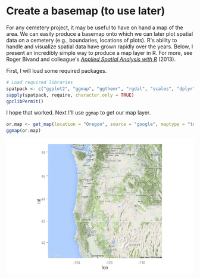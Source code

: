 # Create a basemap (to use later)

For any cemetery project, it may be useful to have on hand a map of the area. We can easily produce a basemap onto which we can later plot spatial data on a cemetery (e.g., boundaries, locations of plots). R's ability to handle and visualize spatial data have grown rapidly over the years. Below, I present an incredibly simple way to produce a map layer in R. For more, see Roger Bivand and colleague's [_Applied Spatial Analysis with R_](http://www.springer.com/us/book/9781461476177) (2013). 

First, I will load some required packages.


```r
# Load required libraries
spatpack <- c("ggplot2", "ggmap", "ggthemr", "rgdal", "scales", "dplyr", "Cairo", "shiny", "ggvis", "maptools", "sp", "spatial")
sapply(spatpack, require, character.only = TRUE)
gpclibPermit()
```

I hope that worked. Next I'll use `ggmap` to get our map layer.


```r
or.map <- get_map(location = "Oregon", source = "google", maptype = "terrain", zoom = 6)
ggmap(or.map)
```

![](2015-03-04-create-basemap_files/figure-html/unnamed-chunk-2-1.png) 

